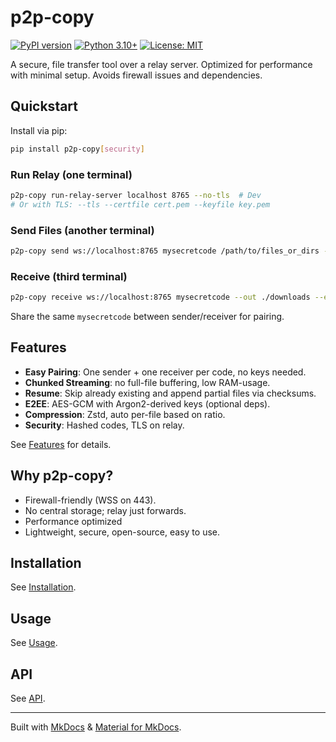 # p2p-copy

[![PyPI version](https://badge.fury.io/py/p2p-copy.svg)](https://badge.fury.io/py/p2p-copy)
[![Python 3.10+](https://img.shields.io/badge/python-3.10%2B-blue.svg)](https://www.python.org/downloads/)
[![License: MIT](https://img.shields.io/badge/License-MIT-yellow.svg)](https://opensource.org/licenses/MIT)

A secure, file transfer tool over a relay server. Optimized for performance with minimal setup. Avoids firewall issues and dependencies.

## Quickstart

Install via pip:
```bash
pip install p2p-copy[security]
```

### Run Relay (one terminal)
```bash
p2p-copy run-relay-server localhost 8765 --no-tls  # Dev
# Or with TLS: --tls --certfile cert.pem --keyfile key.pem
```

### Send Files (another terminal)
```bash
p2p-copy send ws://localhost:8765 mysecretcode /path/to/files_or_dirs --encrypt --compress on --resume
```

### Receive (third terminal)
```bash
p2p-copy receive ws://localhost:8765 mysecretcode --out ./downloads --encrypt
```

Share the same `mysecretcode` between sender/receiver for pairing.

## Features

- **Easy Pairing**: One sender + one receiver per code, no keys needed.
- **Chunked Streaming**: no full-file buffering, low RAM-usage.
- **Resume**: Skip already existing and append partial files via checksums.
- **E2EE**: AES-GCM with Argon2-derived keys (optional deps).
- **Compression**: Zstd, auto per-file based on ratio.
- **Security**: Hashed codes, TLS on relay.

See [Features](features.md) for details.

## Why p2p-copy?

- Firewall-friendly (WSS on 443).
- No central storage; relay just forwards.
- Performance optimized
- Lightweight, secure, open-source, easy to use.

## Installation

See [Installation](installation.md).

## Usage

See [Usage](usage.md).

## API

See [API](api.md).

---

Built with [MkDocs](https://www.mkdocs.org) & [Material for MkDocs](https://squidfunk.github.io/mkdocs-material/).

